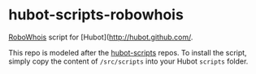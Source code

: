 # hubot-scripts-robowhois

[RoboWhois](http://www.robowhois.com/) script for [Hubot](http://hubot.github.com/.

This repo is modeled after the [hubot-scripts](https://github.com/github/hubot-scripts) repos. To install the script, simply copy the content of `/src/scripts` into your Hubot `scripts` folder.
